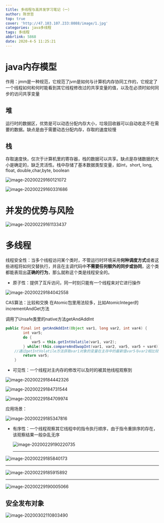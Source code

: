 ```yaml
---
title: 多线程与高并发学习笔记（一）
author: 陈世哲
top: true
cover: 'http://47.103.107.233:8088/image/1.jpg'
categories: java多线程
tags: 多线程
abbrlink: 5868
date: 2020-4-5 11:25:21
---
```


# java内存模型

作用：jmm是一种规范，它规范了jvm是如何与计算机内存协同工作的，它规定了一个线程如何和何时能看到其它线程修改过的共享变量的值，以及在必须时如何同步的访问共享变量

## 堆

运行时的数据区，优势是可以动态分配内存大小，垃圾回收器可以自动收走不在需要的数据。缺点是由于需要动态分配内存，存取的速度较慢

## 栈

存取速度快，仅次于计算机里的寄存器，栈的数据可以共享。缺点是存储数据的大小是确定的，缺乏灵活性。栈中存储了基本数据类型变量，如int，short, long,  float, double,char,byte, boolean





![image-20200229160121072](/static/img/image-20200229160121072.png "")



![image-20200229160331686](/static/img/image-20200229160331686.png "")

# 并发的优势与风险

![image-20200229161133437](/static/img/image-20200229161133437.png "")



# 多线程

线程安全性：当多个线程访问某个类时，不管运行时环境采用**何种调度方式**或者这些进程将如何交替执行，并且在主调代码中**不需要任何额外的同步或协同**，这个类都能表现出**正确的行为**，那么就称这个类是线程安全的。

+ 原子性：提供了互斥访问，同一时刻只能有一个线程来对它进行操作

![image-20200229184042558](/static/img/image-20200229184042558.png "")

CAS算法：比较和交换 在Atomic包里用法较多，比如AtomicInteger的incrementAndGet方法

调用了Unsafe类里的native方法getAndAddInt

```java
public final int getAndAddInt(Object var1, long var2, int var4) {
        int var5;
        do {
            var5 = this.getIntVolatile(var1, var2);
        } while(!this.compareAndSwapInt(var1, var2, var5, var5 + var4));
    //通过getIntVolatile方法获取var1对象的变量在主存中的最新值var5与var2相比较，如过相同才会执行相加操作，不相同会继续读取在主存中的值
        return var5;
    }
```



+ 可见性：一个线程对主内存的修改可以及时的被其他线程观察到

![image-20200229184442326](/static/img/image-20200229184442326.png "")

![image-20200229184731544](/static/img/image-20200229184731544.png "")

![image-20200229184709974](/static/img/image-20200229184709974.png "")

应用场景：

![image-20200229185347816](/static/img/image-20200229185347816.png "")

+ 有序性：一个线程观察其它线程中的指令执行顺序，由于指令重排序的存在，该观察结果一般杂乱无序

  ![image-20200229190220735](/static/img/image-20200229190220735.png "")

  ***

![image-20200229185840173](/static/img/image-20200229185840173.png "")

***

![image-20200229185915892](/static/img/image-20200229185915892.png "")

***

![image-20200229190005066](/static/img/image-20200229190005066.png "")

## 安全发布对象

![image-20200302110803490](/static/img/image-20200302110803490.png "")

